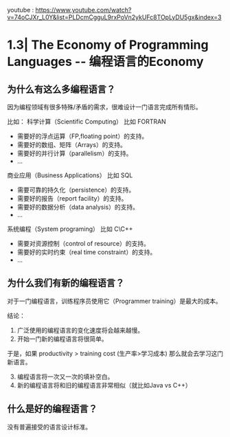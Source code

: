 youtube : https://www.youtube.com/watch?v=74oCJXr_L0Y&list=PLDcmCgguL9rxPoVn2ykUFc8TOpLyDU5gx&index=3

# 1.3| The Economy of Programming Languages -- 编程语言的Economy

## 为什么有这么多编程语言？

因为编程领域有很多特殊/矛盾的需求，很难设计一门语言完成所有情形。

比如：
科学计算（Scientific Computing） 比如 FORTRAN
* 需要好的浮点运算（FP,floating point）的支持。
* 需要好的数组、矩阵（Arrays）的支持。
* 需要好的并行计算（parallelism）的支持。
* ...

商业应用（Business Applications） 比如 SQL
* 需要可靠的持久化（persistence）的支持。
* 需要好的报告（report facility）的支持。
* 需要好的数据分析（data analysis）的支持。
* ...

系统编程（System programing） 比如 C\C++
* 需要对资源控制（control of resource）的支持。
* 需要好的实时约束（real time constraint）的支持。
* ...


## 为什么我们有新的编程语言？

对于一门编程语言，训练程序员使用它（Programmer training）是最大的成本。

结论：
1. 广泛使用的编程语言的变化速度将会越来越慢。
2. 开始一门新的编程语言将很简单。

于是，如果 productivity > training cost (生产率>学习成本) 那么就会去学习这门新语言。

3. 编程语言将一次又一次的填补空白。
4. 新的编程语言将和旧的编程语言非常相似（就比如Java vs C++）

## 什么是好的编程语言？

没有普遍接受的语言设计标准。